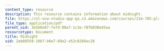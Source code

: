 ```yaml
---
content_type: resource
description: This resource contains information about midnight.
file: https://ol-ocw-studio-app-qa.s3.amazonaws.com/courses/21m-785-playwrights-workshop-spring-2012/2eb8855916b7b6e769a2e52c8268ac28_MIT21M_785S12_Midnight.pdf
file_type: application/pdf
parent_uid: 3e5b0e87-fe74-08a7-1c3e-78fb038e45aa
resourcetype: Document
title: Midnight
uid: 2eb88559-16b7-b6e7-69a2-e52c8268ac28
---
```

